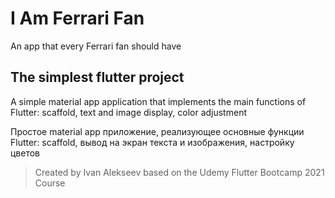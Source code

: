 # I Am Ferrari Fan

An app that every Ferrari fan should have

## The simplest flutter project

A simple material app application that implements the main functions of Flutter: 
scaffold, text and image display, color adjustment

Простое material app приложение, реализующее основные функции Flutter: 
scaffold, вывод на экран текста и изображения, настройку цветов


> Created by Ivan Alekseev based on the Udemy Flutter Bootcamp 2021 Course
